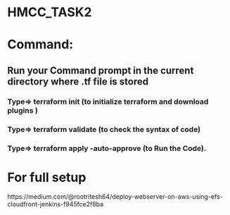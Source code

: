 # HMCC_TASK2
<h1>Command:</h1>
<h2>Run your Command prompt in the current directory where .tf file is stored</h2>
<h3>Type=> terraform init (to initialize terraform and download plugins )</h3>
<h3>Type=> terraform validate (to check the syntax of code)</h3>
<h3>Type=> terraform apply -auto-approve (to Run the Code).</h3>

<h1> For full setup</h1>https://medium.com/@rootritesh64/deploy-webserver-on-aws-using-efs-cloudfront-jenkins-f945fce2f8ba
